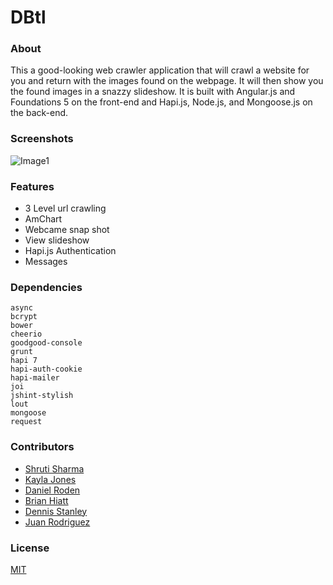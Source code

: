 DBtl
====


### About

This a good-looking web crawler application that will crawl a website for you and return with the images found on the webpage. It will then show you the found images in a snazzy slideshow. It is built with Angular.js and Foundations 5 on the front-end and Hapi.js, Node.js, and Mongoose.js on the back-end.

### Screenshots
![Image1](https://raw.githubusercontent.com/shrutijalewar/DBtl/master/docs/screenshots/one)

### Features

- 3 Level url crawling 
- AmChart 
- Webcame snap shot
- View slideshow
- Hapi.js Authentication
- Messages

### Dependencies

```
async
bcrypt
bower
cheerio
goodgood-console
grunt
hapi 7
hapi-auth-cookie
hapi-mailer
joi
jshint-stylish
lout
mongoose
request
```

### Contributors
 
- [Shruti Sharma](github.com/shrutijalewar)
- [Kayla Jones](github.com/kaylalynjones)
- [Daniel Roden](https://github.com/DSRoden)
- [Brian Hiatt](https://github.com/bchiatt/)
- [Dennis Stanley](github.com/tdsjr82)
- [Juan Rodriguez](github.com/jjsub)

### License
[MIT](LICENSE)
